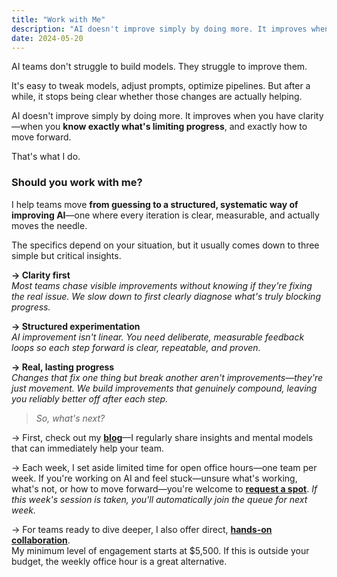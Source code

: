 ```yaml
---
title: "Work with Me"
description: "AI doesn't improve simply by doing more. It improves when you have clarity—when you know exactly what's limiting progress, and exactly how to move forward. That's what I do."
date: 2024-05-20
---
```


AI teams don't struggle to build models. They struggle to improve them.

It's easy to tweak models, adjust prompts, optimize pipelines. But after a while, it stops being clear whether those changes are actually helping.

AI doesn't improve simply by doing more. It improves when you have clarity—when you **know exactly what's limiting progress**, and exactly how to move forward.

That's what I do.

### Should you work with me?

I help teams move **from guessing to a structured, systematic way of improving AI**—one where every iteration is clear, measurable, and actually moves the needle.

The specifics depend on your situation, but it usually comes down to three simple but critical insights.

**→ Clarity first**  
_Most teams chase visible improvements without knowing if they're fixing the real issue. We slow down to first clearly diagnose what's truly blocking progress._

**→ Structured experimentation**  
_AI improvement isn't linear. You need deliberate, measurable feedback loops so each step forward is clear, repeatable, and proven._

**→ Real, lasting progress**  
_Changes that fix one thing but break another aren't improvements—they're just movement. We build improvements that genuinely compound, leaving you reliably better off after each step._

> _So, what's next?_

→ First, check out my [**blog**](./articles/)—I regularly share insights and mental models that can immediately help your team.

→ Each week, I set aside limited time for open office hours—one team per week. If you're working on AI and feel stuck—unsure what's working, what's not, or how to move forward—you're welcome to [**request a spot**](https://form.typeform.com/to/VQqJ2ZDT).
_If this week's session is taken, you'll automatically join the queue for next week._

→ For teams ready to dive deeper, I also offer direct, [**hands-on collaboration**](mailto:louis-dupont@live.fr).  
My minimum level of engagement starts at $5,500. If this is outside your budget, the weekly office hour is a great alternative.
